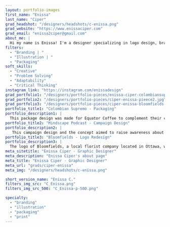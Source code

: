 ```yaml
---
layout: portfolio-images
first_name: "Enissa"
last_name: "Ciper"
grad_headshot: "/designers/headshots/c-enissa.png"
grad_website: "https://www.enissaciper.com"
grad_email: "enissa2ciper@gmail.com"
about_me: |
  Hi my name is Enissa! I'm a designer specializing in logo design, branding, packaging and illustration. I am passionate about creating, and helping people communicate through design. 
filters:
  - "Branding | "
  - "Illustration | "
  - "Packaging"
soft_skills:
  - "Creative"
  - "Problem Solving"  
  - "Adaptability" 
  - "Critical Thinking" 
instagram_link: "https://instagram.com/enissadesign"
grad_portfolio1: "/designers/portfolio-pieces/enissa-ciper-colombiansupremo-piece1.jpg"
grad_portfolio2: "/designers/portfolio-pieces/ciper-enissa-pieece2.jpg"
grad_portfolio3: "/designers/portfolio-pieces/ciper-enissa-bloomfields-piece3.jpg"
portfolio_title1: "Colombian Supremo - Packaging"
portfolio_description1: |
  This package design was made for Equator Coffee to complement their current range of coffee packaging.
portfolio_title2: "Mindscape Podcast - Campaign Design"
portfolio_description2: |
   This campaign design and the concept aimed to raise awareness about students' mental health and offer a platform for them to discuss it openly.
portfolio_title3: "Bloomfields - Logo Redesign"
portfolio_description3: |
  The logo of Bloomfields, a local florist company located in Ottawa, was revamped to impart a modernized and revitalized look. .
meta_sitetitle: "Enissa Ciper · Graphic Designer"
meta_description: "Enissa Ciper's about page"
meta_title: "Enissa Ciper · Graphic Designer"
meta_url: "grads/ciper-enissa"
meta_img: "/designers/headshots/c-enissa.png"

short_version_name: "Enissa C."
filters_img_src: "C_Enissa.png"
filters_img_src_500: "C_Enissa-p-500.png"

specialty:
  - "branding"
  - "illustration"
  - "packaging"
  - "print"
---
```


